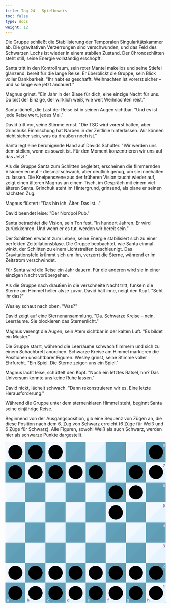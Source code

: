 ```yaml
---
title: Tag 24 - Spielbeweis
toc: false
type: docs
weight: 12
---
```


Die Gruppe schließt die Stabilisierung der Temporalen Singularitätskammer ab. Die gravitativen Verzerrungen sind verschwunden, und das Feld des Schwarzen Lochs ist wieder in einem stabilen Zustand. Der Chronoschlitten steht still, seine Energie vollständig erschöpft.

Santa tritt in den Kontrollraum, sein roter Mantel makellos und seine Stiefel glänzend, bereit für die lange Reise. Er überblickt die Gruppe, sein Blick voller Dankbarkeit. "Ihr habt es geschafft. Weihnachten ist vorerst sicher – und so lange wie jetzt andauert."

Magnus grinst. "Ein Jahr in der Blase für dich, eine einzige Nacht für uns. Du bist der Einzige, der wirklich weiß, wie weit Weihnachten reist."

Santa lächelt, die Last der Reise ist in seinen Augen sichtbar. "Und es ist jede Reise wert, jedes Mal."

David tritt vor, seine Stimme ernst. "Die TSC wird vorerst halten, aber Grinchuks Einmischung hat Narben in der Zeitlinie hinterlassen. Wir können nicht sicher sein, was da draußen noch ist."

Santa legt eine beruhigende Hand auf Davids Schulter. "Wir werden uns dem stellen, wenn es soweit ist. Für den Moment konzentrieren wir uns auf das Jetzt."

Als die Gruppe Santa zum Schlitten begleitet, erscheinen die flimmernden Visionen erneut – diesmal schwach, aber deutlich genug, um sie innehalten zu lassen. Die Kneipenszene aus der früheren Vision taucht wieder auf, zeigt einen älteren Magnus an einem Tisch, im Gespräch mit einem viel älteren Santa. Grinchuk steht im Hintergrund, grinsend, als plane er seinen nächsten Zug.

Magnus flüstert: "Das bin ich. Älter. Das ist…"

David beendet leise: "Der Nordpol Pub."

Santa betrachtet die Vision, sein Ton fest. "In hundert Jahren. Er wird zurückkehren. Und wenn er es tut, werden wir bereit sein."

Der Schlitten erwacht zum Leben, seine Energie stabilisiert sich zu einer perfekten Zeitdilationsblase. Die Gruppe beobachtet, wie Santa einmal winkt, der Schlitten zu einem Lichtstreifen beschleunigt. Das Gravitationsfeld krümmt sich um ihn, verzerrt die Sterne, während er im Zeitstrom verschwindet.

Für Santa wird die Reise ein Jahr dauern. Für die anderen wird sie in einer einzigen Nacht vorübergehen.

Als die Gruppe nach draußen in die verschneite Nacht tritt, funkeln die Sterne am Himmel heller als je zuvor. David hält inne, neigt den Kopf. "Seht ihr das?"

Wesley schaut nach oben. "Was?"

David zeigt auf eine Sternenansammlung. "Da. Schwarze Kreise – nein, Leerräume. Sie blockieren das Sternenlicht."

Magnus verengt die Augen, sein Atem sichtbar in der kalten Luft. "Es bildet ein Muster."

Die Gruppe starrt, während die Leerräume schwach flimmern und sich zu einem Schachbrett anordnen. Schwarze Kreise am Himmel markieren die Positionen unsichtbarer Figuren. Wesley grinst, seine Stimme voller Ehrfurcht. "Ein Spiel. Die Sterne zeigen uns ein Spiel."

Magnus lacht leise, schüttelt den Kopf. "Noch ein letztes Rätsel, hm? Das Universum konnte uns keine Ruhe lassen."

David nickt, lächelt schwach. "Dann rekonstruieren wir es. Eine letzte Herausforderung."

Während die Gruppe unter dem sternenklaren Himmel steht, beginnt Santa seine einjährige Reise.

Beginnend von der Ausgangsposition, gib eine Sequenz von Zügen an, die diese Position nach dem 6. Zug von Schwarz erreicht (6 Züge für Weiß und 6 Züge für Schwarz). Alle Figuren, sowohl Weiß als auch Schwarz, werden hier als schwarze Punkte dargestellt. 

![Stellung Tag 24](/day24.jpg "versteckt")


